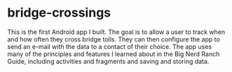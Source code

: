 # bridge-crossings

This is the first Android app I built. The goal is to allow a user to track when and how often they cross bridge tolls. They can then configure the app to send an e-mail with the data to a contact of their choice. The app uses many of the principles and features I learned about in the Big Nerd Ranch Guide, including activities and fragments and saving and storing data.
